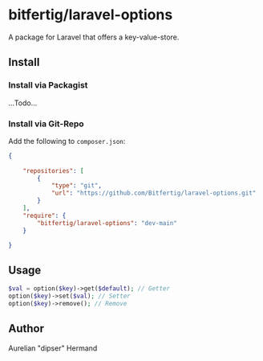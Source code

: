 # bitfertig/laravel-options

A package for Laravel that offers a key-value-store.

## Install

### Install via Packagist

...Todo...

### Install via Git-Repo

Add the following to ```composer.json```:
```json
{
    
    "repositories": [
        {
            "type": "git",
            "url": "https://github.com/Bitfertig/laravel-options.git"
        }
    ],
    "require": {
        "bitfertig/laravel-options": "dev-main"
    }

}
```


## Usage

```php
$val = option($key)->get($default); // Getter
option($key)->set($val); // Setter
option($key)->remove(); // Remove
```


## Author

Aurelian "dipser" Hermand